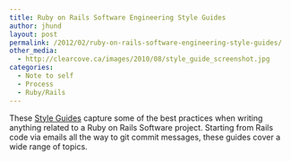 ```yaml
---
title: Ruby on Rails Software Engineering Style Guides
author: jhund
layout: post
permalink: /2012/02/ruby-on-rails-software-engineering-style-guides/
other_media:
  - http://clearcove.ca/images/2010/08/style_guide_screenshot.jpg
categories:
  - Note to self
  - Process
  - Ruby/Rails
---
```

These [Style Guides][1] capture some of the best practices when writing anything related to a Ruby on Rails Software project. Starting from Rails code via emails all the way to git commit messages, these guides cover a wide range of topics.

 [1]: https://github.com/jhund/software_engineering_guide
